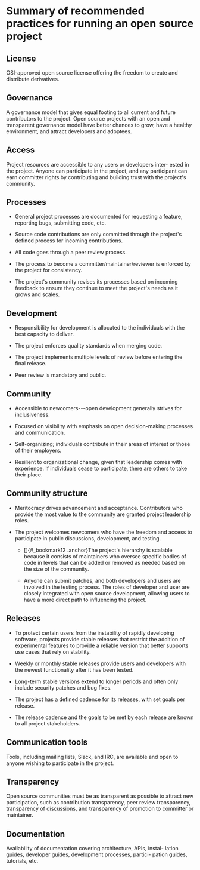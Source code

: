 
Summary of recommended practices for running an open source project
===================================================================

License
-------

OSI-approved open source license offering the freedom to create and
distribute derivatives.

Governance
----------

A governance model that gives equal footing to all current and future
contributors to the project. Open source projects with an open and
transparent governance model have better chances to grow, have a
healthy environment, and attract developers and adoptees.

Access
------

Project resources are accessible to any users or developers inter-
ested in the project. Anyone can participate in the project, and any
participant can earn committer rights by contributing and building
trust with the project's community.

Processes
---------

-   General project processes are documented for requesting a feature,
    reporting bugs, submitting code, etc.

-   Source code contributions are only committed through the project's
    defined process for incoming contributions.

-   All code goes through a peer review process.

-   The process to become a committer/maintainer/reviewer is enforced by
    the project for consistency.

-   The project's community revises its processes based on incoming
    feedback to ensure they continue to meet the project's needs as it
    grows and scales.

 Development
-----------

-   Responsibility for development is allocated to the individuals with
    the best capacity to deliver.

-   The project enforces quality standards when merging code.

-   The project implements multiple levels of review before entering the
    final release.

-   Peer review is mandatory and public.

Community
---------

-   Accessible to newcomers---open development generally strives for
    inclusiveness.

-   Focused on visibility with emphasis on open decision-making
    processes and communication.

-   Self-organizing; individuals contribute in their areas of interest
    or those of their employers.

-   Resilient to organizational change, given that leadership comes with
    experience. If individuals cease to participate, there are others to
    take their place.

Community structure
-------------------

-   Meritocracy drives advancement and acceptance. Contributors who
    provide the most value to the community are granted project
    leadership roles.

-   The project welcomes newcomers who have the freedom and access to
    participate in public discussions, development, and testing.

    -   []{#_bookmark12 .anchor}The project's hierarchy is scalable
        because it consists of maintainers who oversee specific bodies
        of code in levels that can be added or removed as needed based
        on the size of the community.

    -   Anyone can submit patches, and both developers and users are
        involved in the testing process. The roles of developer and user
        are closely integrated with open source development, allowing
        users to have a more direct path to influencing the project.

Releases
--------

-   To protect certain users from the instability of rapidly developing
    software, projects provide stable releases that restrict the
    addition of experimental features to provide a reliable version that
    better supports use cases that rely on stability.

-   Weekly or monthly stable releases provide users and developers with
    the newest functionality after it has been tested.

-   Long-term stable versions extend to longer periods and often only
    include security patches and bug fixes.

-   The project has a defined cadence for its releases, with set goals
    per release.

-   The release cadence and the goals to be met by each release are
    known to all project stakeholders.

 Communication tools
-------------------

Tools, including mailing lists, Slack, and IRC, are available and open
to anyone wishing to participate in the project.

Transparency
------------

Open source communities must be as transparent as possible to attract
new participation, such as contribution transparency, peer review
transparency, transparency of discussions, and transparency of
promotion to committer or maintainer.

Documentation
-------------

Availability of documentation covering architecture, APIs, instal-
lation guides, developer guides, development processes, partici-
pation guides, tutorials, etc.

